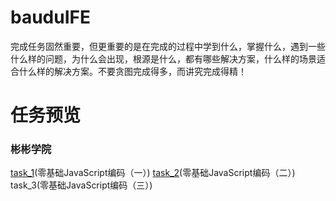 # bauduIFE #
完成任务固然重要，但更重要的是在完成的过程中学到什么，掌握什么，遇到一些什么样的问题，为什么会出现，根源是什么，都有哪些解决方案，什么样的场景适合什么样的解决方案。不要贪图完成得多，而讲究完成得精！

# 任务预览 #
### 彬彬学院 ###
[task_1](https://hunterchow.github.io/binbin/01/JStask01.html)(零基础JavaScript编码（一）)  [task_2](https://hunterchow.github.io/binbin/02/JStask02.html)(零基础JavaScript编码（二）)  task_3(零基础JavaScript编码（三）)
